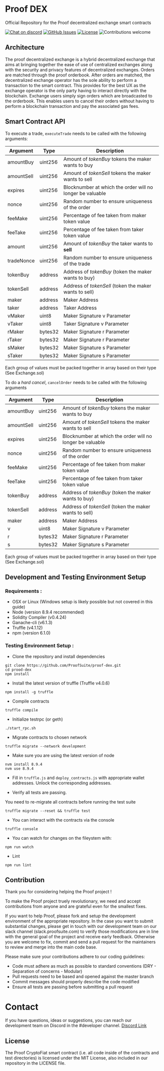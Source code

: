 
# Proof DEX
Official Repository for the Proof decentralized exchange smart contracts

<!-- [![Build Status](https://travis-ci.org/ProofSuite/ProofCryptoFiat.svg?branch=develop)](https://travis-ci.org/ProofSuite/ProofCryptoFiat) -->
<!-- [![Code Coverage](https://codecov.io/gh/ProofSuite/ProofCryptoFiat/branch/develop/graph/badge.svg)](https://codecov.io/gh/ProofSuite/ProofCryptoFiat) -->

[![Chat on discord](https://img.shields.io/discord/308323056592486420.svg?logo=discord)](https://discord.gg/gvxeqMf)
[![GitHub Issues](https://img.shields.io/github/issues/Proofsuite/amp-dex.svg)](https://github.com/Proofsuite/amp-dex/issues)
[![License](https://img.shields.io/badge/license-MIT-blue.svg)](https://opensource.org/licenses/MIT)
![Contributions welcome](https://img.shields.io/badge/contributions-welcome-orange.svg)

## Architecture

The proof decentralized exchange is a hybrid decentralized exchange that aims at bringing together the ease of use of centralized exchanges along with the
security and privacy features of decentralized exchanges. Orders are matched through the proof orderbook. After orders are matched, the decentralized exchange
operator has the sole ability to perform a transaction to the smart contract. This provides for the best UX as the exchange operator is the only party having to
interact directly with the blockchain. Exchange users simply sign orders which are broadcasted to the orderbook. This enables users to cancel their orders without
having to perform a blockchain transaction and pay the associated gas fees.

## Smart Contract API

To execute a trade, `executeTrade` needs to be called with the following arguments:

| Argument            | Type                             | Description                     |
| ------------------- | -------------------------------- |-------------------------------- |
| amountBuy           | uint256                          | Amount of _tokenBuy_ tokens the maker wants to buy |
| amountSell          | uint256                          | Amount of _tokenSell_ tokens the maker wants to sell |
| expires             | uint256                          | Blocknumber at which the order will no longer be valuable |
| nonce               | uint256                          | Random number to ensure uniqueness of the order |
| feeMake             | uint256                          | Percentage of fee taken from maker token value |
| feeTake             | uint256                          | Percentage of fee taken from taker token value |
| amount              | uint256                          | Amount of _tokenBuy_ the taker wants to **sell** |
| tradeNonce          | uint256                          | Random number to ensure uniqueness of the trade |
| tokenBuy            | address                          | Address of _tokenBuy_ (token the maker wants to buy) |
| tokenSell           | address                          | Address of _tokenSell_ (token the maker wants to sell) |
| maker               | address                          | Maker Address |
| taker               | address                          | Taker Address |
| vMaker              | uint8                            | Maker Signature v Parameter |
| vTaker              | uint8                            | Taker Signature v Parameter |
| rMaker              | bytes32                          | Maker Signature r Parameter |
| rTaker              | bytes32                          | Maker Signature r Parameter |
| sMaker              | bytes32                          | Maker Signature s Parameter |
| sTaker              | bytes32                          | Maker Signature s Parameter |

Each group of values must be packed together in array based on their type (See Exchange.sol)


To do a _hard cancel_, `cancelOrder` needs to be called with the following arguments

| Argument            | Type                             | Description                     |
| ------------------- | -------------------------------- |-------------------------------- |
| amountBuy           | uint256                          | Amount of _tokenBuy_ tokens the maker wants to buy |
| amountSell          | uint256                          | Amount of _tokenSell_ tokens the maker wants to sell |
| expires             | uint256                          | Blocknumber at which the order will no longer be valuable |
| nonce               | uint256                          | Random number to ensure uniqueness of the order |
| feeMake             | uint256                          | Percentage of fee taken from maker token value |
| feeTake             | uint256                          | Percentage of fee taken from taker token value |
| tokenBuy            | address                          | Address of _tokenBuy_ (token the maker wants to buy) |
| tokenSell           | address                          | Address of _tokenSell_ (token the maker wants to sell) |
| maker               | address                          | Maker Address |
| v                   | uint8                            | Maker Signature v Parameter |
| r                   | bytes32                          | Maker Signature r Parameter |
| s                   | bytes32                          | Maker Signature s Parameter |

Each group of values must be packed together in array based on their type (See Exchange.sol)

## Development and Testing Environment Setup

### Requirements :
- OSX or Linux (Windows setup is likely possible but not covered in this guide)
- Node (version 8.9.4 recommended)
- Solidity Compiler (v0.4.24)
- Ganache-cli (v6.1.3)
- Truffle (v4.1.12)
- npm (version 6.1.0)


### Testing Environment Setup :

- Clone the repository and install dependencies

```
git clone https://github.com/ProofSuite/proof-dex.git
cd prood-dex
npm install
```

- Install the latest version of truffle (Truffle v4.0.6)


```
npm install -g truffle
```

- Compile contracts
```
truffle compile
```

- Initialize testrpc (or geth)

```
./start_rpc.sh
```

- Migrate contracts to chosen network

```
truffle migrate --network development
```

- Make sure you are using the latest version of node

```
nvm install 8.9.4
nvm use 8.9.4
```


- Fill in `truffle.js` and `deploy_contracts.js` with appropriate wallet addresses. Unlock the corresponding addresses.

- Verify all tests are passing.

You need to re-migrate all contracts before running the test suite

```
truffle migrate --reset && truffle test
```

- You can interact with the contracts via the console

```
truffle console
```


- You can watch for changes on the fileystem with:

```
npm run watch
```

- Lint

```
npm run lint
```

## Contribution

Thank you for considering helping the Proof project !

To make the Proof project truely revolutionary, we need and accept contributions from anyone and are grateful even for the smallest fixes.

If you want to help Proof, please fork and setup the development environment of the appropriate repository.
In the case you want to submit substantial changes, please get in touch with our development team on our slack channel (slack.proofsuite.com) to
verify those modifications are in line with the general goal of the project and receive early feedback. Otherwise you are welcome to fix, commit and
send a pull request for the maintainers to review and merge into the main code base.

Please make sure your contributions adhere to our coding guidelines:

- Code must adhere as much as possible to standard conventions (DRY - Separation of concerns - Modular)
- Pull requests need to be based and opened against the master branch
- Commit messages should properly describe the code modified
- Ensure all tests are passing before submitting a pull request

# Contact

If you have questions, ideas or suggestions, you can reach our development team on Discord in the #developer channel.  [Discord Link](https://discordapp.com/invite/eChaHFk)

## License

The Proof CryptoFiat smart contract (i.e. all code inside of the contracts and test directories) is licensed under the MIT License, also included in our repository in the
LICENSE file.




